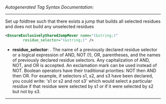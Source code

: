 <!-- THIS IS AN AUTOGENERATED FILE: Don't edit it directly, instead change the schema definition in the code itself. -->

_Autogenerated Tag Syntax Documentation:_

---
Set up foldtree such that there exists a jump that builds all selected residues and does not build any unselected residues

```xml
<EnsureExclusivelySharedJumpMover name="(&string;)"
        residue_selector="(&string;)" />
```

-   **residue_selector**: . The name of a previously declared residue selector or a logical expression of AND, NOT (!), OR, parentheses, and the names of previously declared residue selectors. Any capitalization of AND, NOT, and OR is accepted. An exclamation mark can be used instead of NOT. Boolean operators have their traditional priorities: NOT then AND then OR. For example, if selectors s1, s2, and s3 have been declared, you could write: 's1 or s2 and not s3' which would select a particular residue if that residue were selected by s1 or if it were selected by s2 but not by s3.

---
